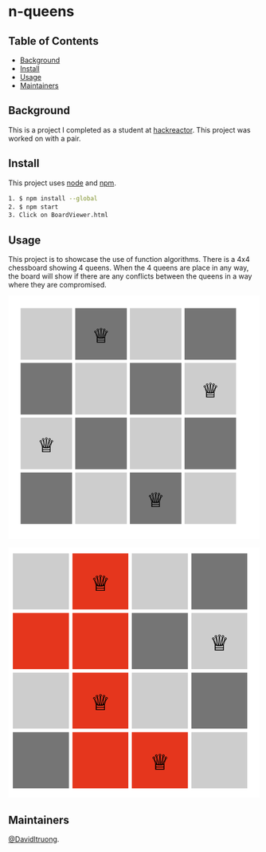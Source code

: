 # n-queens

## Table of Contents

- [Background](#background)
- [Install](#install)
- [Usage](#usage)
- [Maintainers](#maintainers)

## Background

This is a project I completed as a student at [hackreactor](http://hackreactor.com). This project was worked on with a pair.

## Install

This project uses [node](http://nodejs.org) and [npm](https://npmjs.com).

```sh
1. $ npm install --global
2. $ npm start
3. Click on BoardViewer.html
```

## Usage

This project is to showcase the use of function algorithms. There is a 4x4 chessboard showing 4 queens. When the 4 queens are place in any way, the board will show if there are any conflicts between the queens in a way where they are compromised.

![alt text](https://github.com/davidltruong/n-queens/blob/master/screenshot1.png?raw=true)

![alt text](https://github.com/davidltruong/n-queens/blob/master/screenshot2.png?raw=true)

## Maintainers

[@Davidltruong](https://github.com/davidltruong).